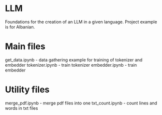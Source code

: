 # LLM
Foundations for the creation of an LLM in a given language. Project example is for Albanian.
# Main files
get_data.ipynb - data gathering example for training of tokenizer and embedder
tokenizer.ipynb - train tokenizer
embedder.ipynb - train embedder
# Utility files
merge_pdf.ipynb - merge pdf files into one
txt_count.ipynb - count lines and words in txt files
